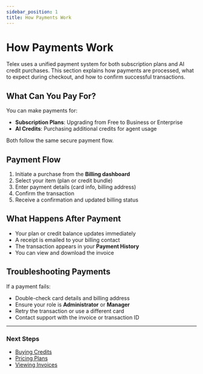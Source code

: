```yaml
---
sidebar_position: 1
title: How Payments Work
---
```


# How Payments Work

Telex uses a unified payment system for both subscription plans and AI credit purchases. This section explains how payments are processed, what to expect during checkout, and how to confirm successful transactions.


## What Can You Pay For?

You can make payments for:

- **Subscription Plans**: Upgrading from Free to Business or Enterprise
- **AI Credits**: Purchasing additional credits for agent usage

Both follow the same secure payment flow.


## Payment Flow

1. Initiate a purchase from the **Billing dashboard**
2. Select your item (plan or credit bundle)
3. Enter payment details (card info, billing address)
4. Confirm the transaction
5. Receive a confirmation and updated billing status


## What Happens After Payment

- Your plan or credit balance updates immediately
- A receipt is emailed to your billing contact
- The transaction appears in your **Payment History**
- You can view and download the invoice

## Troubleshooting Payments

If a payment fails:

- Double-check card details and billing address
- Ensure your role is **Administrator** or **Manager**
- Retry the transaction or use a different card
- Contact support with the invoice or transaction ID

---

### Next Steps

- [Buying Credits](../ai-credits/buying-credits)
- [Pricing Plans](../pricing-plans)
- [Viewing Invoices](../viewing-invoices)